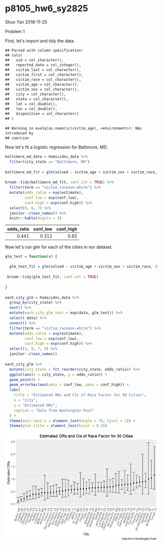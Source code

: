 p8105\_hw6\_sy2825
================
Shuo Yan
2018-11-25

Problem 1

First, let's import and tidy the data.

    ## Parsed with column specification:
    ## cols(
    ##   uid = col_character(),
    ##   reported_date = col_integer(),
    ##   victim_last = col_character(),
    ##   victim_first = col_character(),
    ##   victim_race = col_character(),
    ##   victim_age = col_character(),
    ##   victim_sex = col_character(),
    ##   city = col_character(),
    ##   state = col_character(),
    ##   lat = col_double(),
    ##   lon = col_double(),
    ##   disposition = col_character()
    ## )

    ## Warning in evalq(as.numeric(victim_age), <environment>): NAs introduced by
    ## coercion

Now let's fit a logistic regression for Baltimore, MD.

``` r
baltimore_md_data = homicides_data %>%
  filter(city_state == "Baltimore, MD")

baltimore_md_fit = glm(solved ~ victim_age + victim_sex + victim_race, data = baltimore_md_data, family = "binomial")

broom::tidy(baltimore_md_fit, conf.int = TRUE) %>%
  filter(term == "victim_racenon-white") %>%
  mutate(odds_ratio = exp(estimate),
         conf.low = exp(conf.low),
         conf.high = exp(conf.high)) %>%
  select(8, 6, 7) %>%
  janitor::clean_names() %>%
  knitr::kable(digits = 3)
```

|  odds\_ratio|  conf\_low|  conf\_high|
|------------:|----------:|-----------:|
|        0.441|      0.312|        0.62|

Now let's run glm for each of the cities in our dataset.

``` r
glm_test = function(x) {
  
  glm_test_fit = glm(solved ~ victim_age + victim_sex + victim_race, data = x, family = "binomial")
  
 broom::tidy(glm_test_fit, conf.int = TRUE)
   
}

each_city_glm = homicides_data %>%
  group_by(city_state) %>%
  nest() %>%
  mutate(each_city_glm_test = map(data, glm_test)) %>% 
  select(-data) %>% 
  unnest() %>%
  filter(term == "victim_racenon-white") %>%
  mutate(odds_ratio = exp(estimate),
         conf.low = exp(conf.low),
         conf.high = exp(conf.high)) %>%
  select(1, 9, 7, 8) %>%
  janitor::clean_names()

each_city_glm %>% 
  mutate(city_state = fct_reorder(city_state, odds_ratio)) %>% 
  ggplot(aes(x = city_state, y = odds_ratio)) + 
  geom_point() + 
  geom_errorbar(aes(ymin = conf_low, ymax = conf_high)) + 
  labs(
    title = "Estimated ORs and CIs of Race Factor for 50 Cities",
    x = "City",
    y = "Estimated ORs",
    caption = "Data from Washington Post"
  ) +
  theme(axis.text.x = element_text(angle = 70, hjust = 1)) +
  theme(plot.title = element_text(hjust = 0.5))
```

![](p8105_hw6_sy2825_files/figure-markdown_github/each_city_logistic_regression-1.png)
